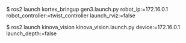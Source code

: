 $ ros2 launch kortex_bringup gen3.launch.py robot_ip:=172.16.0.1 robot_controller:=twist_controller launch_rviz:=false

$ ros2 launch kinova_vision kinova_vision.launch.py device:=172.16.0.1 launch_depth:=false

